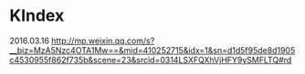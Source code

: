 # KIndex

2016.03.16
http://mp.weixin.qq.com/s?__biz=MzA5Nzc4OTA1Mw==&mid=410252715&idx=1&sn=d1d5f95de8d1905c4530955f862f735b&scene=23&srcid=0314LSXFQXhVjHFY9ySMFLTQ#rd
